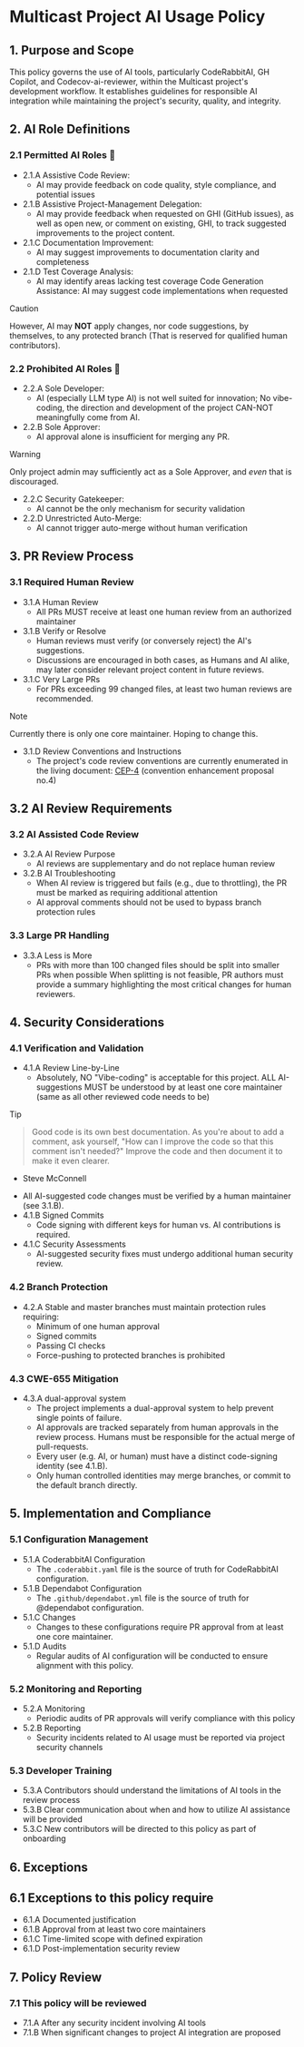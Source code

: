 # Multicast Project AI Usage Policy

## 1. Purpose and Scope

This policy governs the use of AI tools, particularly CodeRabbitAI, GH Copilot, and
Codecov-ai-reviewer, within the Multicast project's development workflow. It establishes
guidelines for responsible AI integration while maintaining the project's security, quality, and
integrity.

## 2. AI Role Definitions

### 2.1 Permitted AI Roles :information_desk_person:

 * 2.1.A Assistive Code Review:
   * AI may provide feedback on code quality, style compliance, and potential issues
 * 2.1.B Assistive Project-Management Delegation:
   * AI may provide feedback when requested on GHI (GitHub issues), as well as open new, or comment
     on existing, GHI, to track suggested improvements to the project content.
 * 2.1.C Documentation Improvement:
   * AI may suggest improvements to documentation clarity and completeness
 * 2.1.D Test Coverage Analysis:
   * AI may identify areas lacking test coverage
Code Generation Assistance: AI may suggest code implementations when requested

> [!CAUTION]
> However, AI may **NOT** apply changes, nor code suggestions, by themselves, to any protected
> branch (That is reserved for qualified human contributors).

### 2.2 Prohibited AI Roles :no_entry_sign:

 * 2.2.A Sole Developer:
   * AI (especially LLM type AI) is not well suited for innovation; No vibe-coding, the direction
     and development of the project CAN-NOT meaningfully come from AI.
 * 2.2.B Sole Approver:
   * AI approval alone is insufficient for merging any PR.
  
> [!WARNING]
> Only project admin may sufficiently act as a Sole Approver, and _even_ that is discouraged.
 * 2.2.C Security Gatekeeper:
   * AI cannot be the only mechanism for security validation
 * 2.2.D Unrestricted Auto-Merge:
   * AI cannot trigger auto-merge without human verification

## 3. PR Review Process

### 3.1 Required Human Review

 * 3.1.A Human Review
   * All PRs MUST receive at least one human review from an authorized maintainer
 * 3.1.B Verify or Resolve
   * Human reviews must verify (or conversely reject) the AI's suggestions.
   * Discussions are encouraged in both cases, as Humans and AI alike, may later consider relevant
     project content in future reviews.
 * 3.1.C Very Large PRs
   * For PRs exceeding 99 changed files, at least two human reviews are recommended.
> [!NOTE]
> Currently there is only one core maintainer. Hoping to change this.

 * 3.1.D Review Conventions and Instructions
   * The project's code review conventions are currently enumerated in the living document:
     [CEP-4](https://gist.github.com/reactive-firewall/cc041f10aad1d43a5ef15f50a6bbd5a5)
     (convention enhancement proposal no.4)

## 3.2 AI Review Requirements

### 3.2 AI Assisted Code Review

 * 3.2.A AI Review Purpose
   * AI reviews are supplementary and do not replace human review
 * 3.2.B AI Troubleshooting
   * When AI review is triggered but fails (e.g., due to throttling), the PR must be marked as
     requiring additional attention
   * AI approval comments should not be used to bypass branch protection rules

### 3.3 Large PR Handling

   * 3.3.A Less is More
     * PRs with more than 100 changed files should be split into smaller PRs when possible
When splitting is not feasible, PR authors must provide a summary highlighting the most critical
changes for human reviewers.

## 4. Security Considerations

### 4.1 Verification and Validation

 * 4.1.A Review Line-by-Line
    * Absolutely, NO "Vibe-coding" is acceptable for this project. ALL AI-suggestions MUST be
      understood by at least one core maintainer (same as all other reviewed code needs to be)
> [!TIP]
> > Good code is its own best documentation. As you're about to add a comment, ask yourself,
> > "How can I improve the code so that this comment isn't needed?" Improve the code and then
> > document it to make it even clearer.
> - Steve McConnell

   * All AI-suggested code changes must be verified by a human maintainer (see 3.1.B).
 * 4.1.B Signed Commits
   * Code signing with different keys for human vs. AI contributions is required.
 * 4.1.C Security Assessments
   * AI-suggested security fixes must undergo additional human security review.

### 4.2 Branch Protection

 * 4.2.A Stable and master branches must maintain protection rules requiring:
    * Minimum of one human approval
    * Signed commits
    * Passing CI checks
    * Force-pushing to protected branches is prohibited

### 4.3 CWE-655 Mitigation

 * 4.3.A dual-approval system
    * The project implements a dual-approval system to help prevent single points of failure.
    * AI approvals are tracked separately from human approvals in the review process. Humans
must be responsible for the actual merge of pull-requests.
    * Every user (e.g. AI, or human) must have a distinct code-signing identity (see 4.1.B).
    * Only human controlled identities may merge branches, or commit to the default branch directly.

## 5. Implementation and Compliance

### 5.1 Configuration Management

 * 5.1.A CoderabbitAI Configuration
   * The `.coderabbit.yaml` file is the source of truth for CodeRabbitAI configuration.
 * 5.1.B Dependabot Configuration
   * The `.github/dependabot.yml` file is the source of truth for @dependabot configuration.
 * 5.1.C Changes
   * Changes to these configurations require PR approval from at least one core maintainer.
 * 5.1.D Audits
   * Regular audits of AI configuration will be conducted to ensure alignment with this policy.

### 5.2 Monitoring and Reporting

 * 5.2.A Monitoring
   * Periodic audits of PR approvals will verify compliance with this policy
 * 5.2.B Reporting
   * Security incidents related to AI usage must be reported via project security channels

### 5.3 Developer Training

 * 5.3.A Contributors should understand the limitations of AI tools in the review process
 * 5.3.B Clear communication about when and how to utilize AI assistance will be provided
 * 5.3.C New contributors will be directed to this policy as part of onboarding

## 6. Exceptions

## 6.1 Exceptions to this policy require

 * 6.1.A Documented justification
 * 6.1.B Approval from at least two core maintainers
 * 6.1.C Time-limited scope with defined expiration
 * 6.1.D Post-implementation security review

## 7. Policy Review

### 7.1 This policy will be reviewed

 * 7.1.A After any security incident involving AI tools
 * 7.1.B When significant changes to project AI integration are proposed
